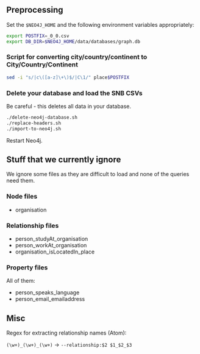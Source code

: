 ## Preprocessing

Set the `$NEO4J_HOME` and the following environment variables appropriately:

```bash
export POSTFIX=_0_0.csv
export DB_DIR=$NEO4J_HOME/data/databases/graph.db
```

### Script for converting city/country/continent to City/Country/Continent

```bash
sed -i "s/|c\([a-z]\+\)$/|C\1/" place$POSTFIX
```

### Delete your database and load the SNB CSVs

Be careful - this deletes all data in your database.

```bash
./delete-neo4j-database.sh
./replace-headers.sh
./import-to-neo4j.sh
```

Restart Neo4j.

## Stuff that we currently ignore

We ignore some files as they are difficult to load and none of the queries need them.

### Node files

* organisation

### Relationship files

* person_studyAt_organisation
* person_workAt_organisation
* organisation_isLocatedIn_place

### Property files

All of them:

* person_speaks_language
* person_email_emailaddress

## Misc

Regex for extracting relationship names (Atom):

`(\w+)_(\w+)_(\w+)` -> `--relationship:$2 $1_$2_$3`
